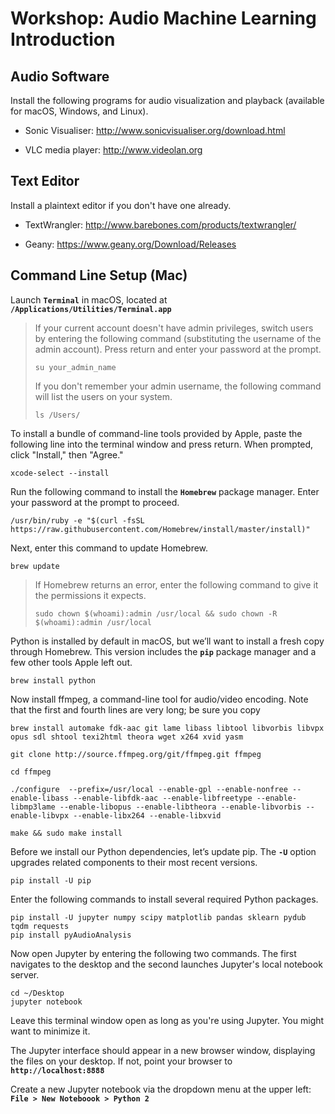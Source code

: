 # Workshop: Audio Machine Learning Introduction

## Audio Software

Install the following programs for audio visualization and playback (available for macOS, Windows, and Linux).

- Sonic Visualiser: http://www.sonicvisualiser.org/download.html

- VLC media player: http://www.videolan.org


## Text Editor

Install a plaintext editor if you don't have one already.

- TextWrangler: http://www.barebones.com/products/textwrangler/

- Geany: https://www.geany.org/Download/Releases


## Command Line Setup (Mac)

Launch **`Terminal`** in macOS, located at **`/Applications/Utilities/Terminal.app`**

> If your current account doesn't have admin privileges, switch users by entering the following command (substituting the username of the admin account). Press return and enter your password at the prompt.
>
>    `su your_admin_name`
>
> If you don't remember your admin username, the following command will list the users on your system.
>
>    `ls /Users/`

To install a bundle of command-line tools provided by Apple, paste the following line into the terminal window and press return. When prompted, click "Install," then "Agree."

    xcode-select --install

Run the following command to install the **`Homebrew`** package manager. Enter your password at the prompt to proceed.

    /usr/bin/ruby -e "$(curl -fsSL https://raw.githubusercontent.com/Homebrew/install/master/install)"

Next, enter this command to update Homebrew.

    brew update

> If Homebrew returns an error, enter the following command to give it the permissions it expects.
>
>    `sudo chown $(whoami):admin /usr/local && sudo chown -R $(whoami):admin /usr/local`

Python is installed by default in macOS, but we’ll want to install a fresh copy through Homebrew. This version includes the **`pip`** package manager and a few other tools Apple left out.

    brew install python

Now install ffmpeg, a command-line tool for audio/video encoding. Note that the first and fourth lines are very long; be sure you copy 

```
brew install automake fdk-aac git lame libass libtool libvorbis libvpx opus sdl shtool texi2html theora wget x264 xvid yasm

git clone http://source.ffmpeg.org/git/ffmpeg.git ffmpeg

cd ffmpeg

./configure  --prefix=/usr/local --enable-gpl --enable-nonfree --enable-libass --enable-libfdk-aac --enable-libfreetype --enable-libmp3lame --enable-libopus --enable-libtheora --enable-libvorbis --enable-libvpx --enable-libx264 --enable-libxvid

make && sudo make install
```

Before we install our Python dependencies, let’s update pip. The **`-U`** option upgrades related components to their most recent versions.

    pip install -U pip

Enter the following commands to install several required Python packages.

    pip install -U jupyter numpy scipy matplotlib pandas sklearn pydub tqdm requests
    pip install pyAudioAnalysis

Now open Jupyter by entering the following two commands. The first navigates to the desktop and the second launches Jupyter's local notebook server.

    cd ~/Desktop
    jupyter notebook

Leave this terminal window open as long as you're using Jupyter. You might want to minimize it.

The Jupyter interface should appear in a new browser window, displaying the files on your desktop. If not, point your browser to **`http://localhost:8888`**

Create a new Jupyter notebook via the dropdown menu at the upper left: **`File > New Noteboook > Python 2`**
